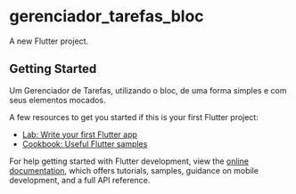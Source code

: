 # gerenciador_tarefas_bloc

A new Flutter project.

## Getting Started

Um Gerenciador de Tarefas, utilizando o bloc, de uma forma simples e com seus elementos mocados.

A few resources to get you started if this is your first Flutter project:

- [Lab: Write your first Flutter app](https://docs.flutter.dev/get-started/codelab)
- [Cookbook: Useful Flutter samples](https://docs.flutter.dev/cookbook)

For help getting started with Flutter development, view the
[online documentation](https://docs.flutter.dev/), which offers tutorials,
samples, guidance on mobile development, and a full API reference.
